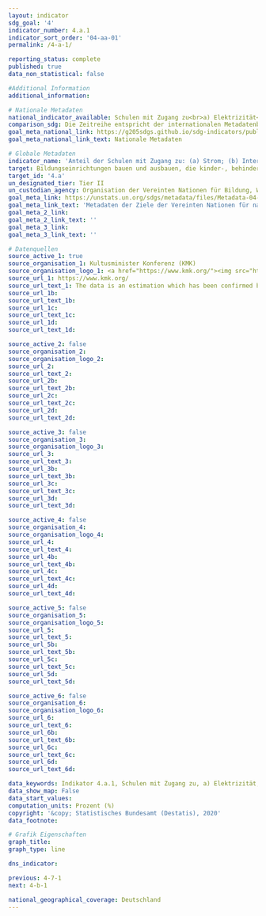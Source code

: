 ```yaml
---
layout: indicator
sdg_goal: '4'
indicator_number: 4.a.1
indicator_sort_order: '04-aa-01'
permalink: /4-a-1/

reporting_status: complete
published: true
data_non_statistical: false

#Additional Information
additional_information: 

# Nationale Metadaten
national_indicator_available: Schulen mit Zugang zu<br>a) Elektrizität<br>b) Internet für pädagogische Zwecke<br>c) Computer für pädagogische Zwecke<br>d) Infrastruktur und Materialien für Studierende mit Behinderung<br>e) Trinkwasser<br>f) geschlechterspezifische, grundlegende sanitäre Anlagen<br>g) grundlegender Ausstattung zum Händewaschen (gemäß der WASH Indikator-Definition)
comparison_sdg: Die Zeitreihe entspricht der internationalen Metadatenbeschreibung
goal_meta_national_link: https://g205sdgs.github.io/sdg-indicators/public/MetaDe/4.a.1.pdf
goal_meta_national_link_text: Nationale Metadaten

# Globale Metadaten
indicator_name: 'Anteil der Schulen mit Zugang zu: (a) Strom; (b) Internet für Unterrichtszwecke; (c) Computern für Unterrichtszwecke; (d) angepasste Infrastruktur und Materialien für Schüler mit Behinderungen; (e) Trinkwasser; (f) geschlechterspezifischen sanitären Anlagen und (g) grundlegende Ausstattung zum Händewaschen (gemäß den WASH-Indikator-Definitionen)'
target: Bildungseinrichtungen bauen und ausbauen, die kinder-, behinderten- und geschlechtergerecht sind und eine sichere, gewaltfreie, inklusive und effektive Lernumgebung für alle bieten
target_id: '4.a'
un_designated_tier: Tier II
un_custodian_agency: Organisation der Vereinten Nationen für Bildung, Wissenschaft und Kultur - Statistische Behörde (UNESCO-UIS)
goal_meta_link: https://unstats.un.org/sdgs/metadata/files/Metadata-04-0A-01.pdf
goal_meta_link_text: 'Metadaten der Ziele der Vereinten Nationen für nachhaltige Entwicklung'
goal_meta_2_link: 
goal_meta_2_link_text: ''
goal_meta_3_link: 
goal_meta_3_link_text: ''

# Datenquellen
source_active_1: true
source_organisation_1: Kultusminister Konferenz (KMK)
source_organisation_logo_1: <a href="https://www.kmk.org/"><img src="https://g205sdgs.github.io/sdg-indicators/public/logos/kmk.png" alt="Logo kmk" /></a>
source_url_1: https://www.kmk.org/
source_url_text_1: The data is an estimation which has been confirmed by the Standing Conference of the Ministers of Education and Cultural Affairs of the Länder in the Federal Republic of Germany (KMK)
source_url_1b: 
source_url_text_1b: 
source_url_1c: 
source_url_text_1c: 
source_url_1d: 
source_url_text_1d: 

source_active_2: false
source_organisation_2: 
source_organisation_logo_2: 
source_url_2: 
source_url_text_2: 
source_url_2b: 
source_url_text_2b: 
source_url_2c: 
source_url_text_2c: 
source_url_2d: 
source_url_text_2d: 

source_active_3: false
source_organisation_3: 
source_organisation_logo_3: 
source_url_3: 
source_url_text_3: 
source_url_3b: 
source_url_text_3b: 
source_url_3c: 
source_url_text_3c: 
source_url_3d: 
source_url_text_3d: 

source_active_4: false
source_organisation_4: 
source_organisation_logo_4: 
source_url_4: 
source_url_text_4: 
source_url_4b: 
source_url_text_4b: 
source_url_4c: 
source_url_text_4c: 
source_url_4d: 
source_url_text_4d: 

source_active_5: false
source_organisation_5: 
source_organisation_logo_5: 
source_url_5: 
source_url_text_5: 
source_url_5b: 
source_url_text_5b: 
source_url_5c: 
source_url_text_5c: 
source_url_5d: 
source_url_text_5d: 

source_active_6: false
source_organisation_6: 
source_organisation_logo_6: 
source_url_6: 
source_url_text_6: 
source_url_6b: 
source_url_text_6b: 
source_url_6c: 
source_url_text_6c: 
source_url_6d: 
source_url_text_6d: 

data_keywords: Indikator 4.a.1, Schulen mit Zugang zu, a) Elektrizität, b) Internet für pädagogische Zwecke, c) Computer für pädagogische Zwecke, d) Infrastruktur und Materialien für Studierende mit Behinderung, e) Trinkwasser, f) geschlechterspezifische, grundlegende sanitäre Anlagen, g) grundlegender Ausstattung zum Händewaschen (gemäß der WASH Indikator-Definition), Organisation der Vereinten Nationen für Bildung, Wissenschaft und Kultur - Statistische Behörde (UNESCO-UIS), Kultusministerkonferenz
data_show_map: False
data_start_values: 
computation_units: Prozent (%)
copyright: '&copy; Statistisches Bundesamt (Destatis), 2020'
data_footnote: 

# Grafik Eigenschaften
graph_title: 
graph_type: line

dns_indicator: 

previous: 4-7-1
next: 4-b-1

national_geographical_coverage: Deutschland
---
```


